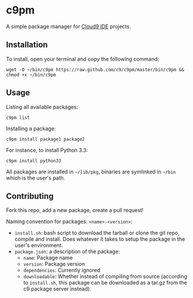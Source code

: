 c9pm
====

A simple package manager for [Cloud9 IDE](http://c9.io) projects.

Installation
------------

To install, open your terminal and copy the following command:

    wget -O ~/bin/c9pm https://raw.github.com/c9/c9pm/master/bin/c9pm && chmod +x ~/bin/c9pm
    
Usage
-----

Listing all available packages:

    c9pm list

Installing a package:

    c9pm install package1 package2

For instance, to install Python 3.3:

    c9pm install python33

All packages are installed in `~/lib/pkg`, binaries are symlinked in `~/bin`
which is the user's path.

Contributing
------------

Fork this repo, add a new package, create a pull request!

Naming convention for packages: `<name>-<version>`:

* `install.sh`: bash script to download the tarball or clone the git repo, compile
  and install. Does whatever it takes to setup the package in the user's environment.
* `package.json`: a description of the package:
  * `name`: Package name
  * `version`: Package version
  * `dependencies`: Currently ignored
  * `downloadable`: Whether instead of compiling from source (according to
     `install.sh`, this package can be downloaded as a tar.gz from the c9
     package server instead).